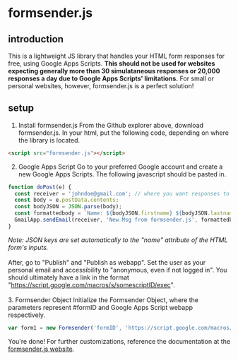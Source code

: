 # formsender.js

## introduction
This is a lightweight JS library that handles your HTML form responses for free, using Google Apps Scripts.
<strong>This should not be used for websites expecting generally more than 30 simulataneous responses or 20,000 responses a day due to Google Apps Scripts' limitations.</strong> For small or personal websites, however, formsender.js is a perfect solution!

## setup
1. Install formsender.js
From the Github explorer above, download formsender.js. In your html, put the following code, depending on where the library is located.
```html
<script src="formsender.js"></script>
```
2. Google Apps Script
Go to your preferred Google account and create a new Google Apps Scripts. The following javascript should be pasted in.
```js
function doPost(e) {
  const receiver = 'johndoe@gmail.com'; // where you want responses to be sent
  const body = e.postData.contents; 
  const bodyJSON = JSON.parse(body);
  const formattedbody = `Name: ${bodyJSON.firstname} ${bodyJSON.lastname}\nEmail: ${bodyJSON.email}\nMessage:\n${bodyJSON.message}`;
  GmailApp.sendEmail(receiver, 'New Msg from formsender.js', formattedbody);
}
```
*Note: JSON keys are set automatically to the "name" attribute of the HTML form's inputs.*
<br>
<br>
After, go to "Publish" and "Publish as webapp". Set the user as your personal email and accessibility to "anonymous, even if not logged in".
You should ultimately have a link in the format "https://script.google.com/macros/s/somescriptID/exec".
<br>
<br>
3. Formsender Object
Initialize the Formsender Object, where the parameters represent #formID and Google Apps Script webapp respectively.
```js
var form1 = new Formsender('formID', 'https://script.google.com/macros/s/somescriptID/exec');
```
You're done! For further customizations, reference the documentation at the <a href="https://dseum22.github.io/formsender-js/" target="_blank">formsender.js website</a>.
